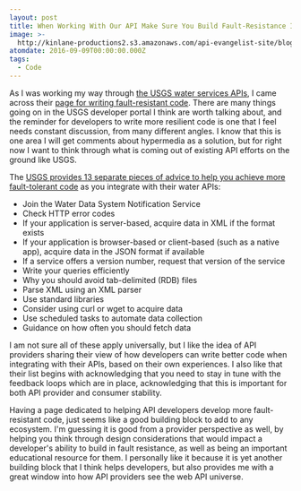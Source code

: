 ```yaml
---
layout: post
title: When Working With Our API Make Sure You Build Fault-Resistance Into Your Code
image: >-
  http://kinlane-productions2.s3.amazonaws.com/api-evangelist-site/blog/Writing_Fault-Resistant_Code.png
atomdate: 2016-09-09T00:00:00.000Z
tags:
  - Code
---
```

As I was working my way through [the USGS water services APIs](http://waterservices.usgs.gov/), I came across their [page for writing fault-resistant code](http://waterservices.usgs.gov/docs/portable_code.html). There are many things going on in the USGS developer portal I think are worth talking about, and the reminder for developers to write more resilient code is one that I feel needs constant discussion, from many different angles. I know that this is one area I will get comments about hypermedia as a solution, but for right now I want to think through what is coming out of existing API efforts on the ground like USGS.

The [USGS provides 13 separate pieces of advice to help you achieve more fault-tolerant code](http://waterservices.usgs.gov/docs/portable_code.html) as you integrate with their water APIs:

*   Join the Water Data System Notification Service
*   Check HTTP error codes
*   If your application is server-based, acquire data in XML if the format exists
*   If your application is browser-based or client-based (such as a native app), acquire data in the JSON format if available
*   If a service offers a version number, request that version of the service
*   Write your queries efficiently
*   Why you should avoid tab-delimited (RDB) files
*   Parse XML using an XML parser
*   Use standard libraries
*   Consider using curl or wget to acquire data
*   Use scheduled tasks to automate data collection
*   Guidance on how often you should fetch data

I am not sure all of these apply universally, but I like the idea of API providers sharing their view of how developers can write better code when integrating with their APIs, based on their own experiences. I also like that their list begins with acknowledging that you need to stay in tune with the feedback loops which are in place, acknowledging that this is important for both API provider and consumer stability.

Having a page dedicated to helping API developers develop more fault-resistant code, just seems like a good building block to add to any ecosystem. I'm guessing it is good from a provider perspective as well, by helping you think through design considerations that would impact a developer's ability to build in fault resistance, as well as being an important educational resource for them. I personally like it because it is yet another building block that I think helps developers, but also provides me with a great window into how API providers see the web API universe.